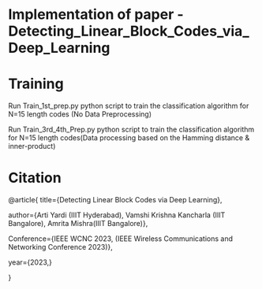 # Implementation of paper - Detecting_Linear_Block_Codes_via_Deep_Learning


# Training

Run  Train_1st_prep.py python script to train the classification algorithm for N=15 length codes (No Data Preprocessing) 

Run Train_3rd_4th_Prep.py python script to train the classification algorithm for N=15 length codes(Data processing based on the Hamming distance & inner-product)


# Citation

@article{
  title={Detecting Linear Block Codes via Deep Learning},
  
  author={Arti Yardi (IIIT Hyderabad), Vamshi Krishna Kancharla (IIIT Bangalore), Amrita Mishra(IIIT Bangalore)},
  
  Conference={IEEE WCNC 2023, (IEEE Wireless Communications and Networking Conference 2023)},
  
  year={2023,}
  
}
